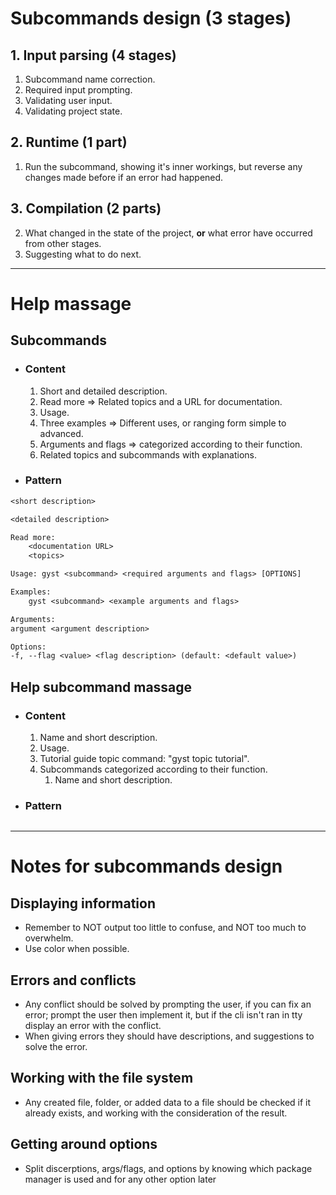 # Subcommands design (3 stages)
## 1. Input parsing (4 stages)
1. Subcommand name correction.
2. Required input prompting.
3. Validating user input.
4. Validating project state.
## 2. Runtime (1 part) 
1. Run the subcommand, showing it's inner workings, but reverse any changes made before if an error had happened.
## 3. Compilation (2 parts)
2. What changed in the state of the project, **or** what error have occurred from other stages.  
3. Suggesting what to do next. 
---
# Help massage
## Subcommands
- ### Content
	1. Short and detailed description.
	2. Read more => Related topics and a URL for documentation.
	3. Usage.
	4. Three examples => Different uses, or ranging form simple to advanced.
	5. Arguments and flags => categorized according to their function.
	6. Related topics and subcommands with explanations.
- ### Pattern
```txt
<short description>

<detailed description>

Read more: 
	<documentation URL>
	<topics>

Usage: gyst <subcommand> <required arguments and flags> [OPTIONS]

Examples:
	gyst <subcommand> <example arguments and flags>

Arguments:
argument <argument description>

Options:
-f, --flag <value> <flag description> (default: <default value>)
```
## Help subcommand massage
- ### Content
	1. Name and short description.
	2. Usage.
	3. Tutorial guide topic command: "gyst topic tutorial". 
	4. Subcommands categorized according to their function.
		1. Name and short description. 
- ### Pattern
```txt

```
---
# Notes for subcommands design
## Displaying information 
- Remember to NOT output too little to confuse, and NOT too much to overwhelm.
- Use color when possible.
## Errors and conflicts
- Any conflict should be solved by prompting the user, if you can fix an error; prompt the user then implement it, but if the cli isn't ran in tty display an error with the conflict.
- When giving errors they should have descriptions, and suggestions to solve the error.
## Working with the file system
- Any created file, folder, or added data to a file should be checked if it already exists, and working with the consideration of the result.     
## Getting around options 
- Split discerptions, args/flags, and options by knowing which package manager is used and for any other option later